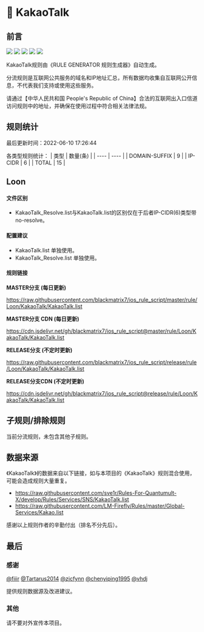 # 🧸 KakaoTalk

## 前言

![](https://shields.io/badge/-移除重复规则-ff69b4) ![](https://shields.io/badge/-DOMAIN与DOMAIN--SUFFIX合并-green) ![](https://shields.io/badge/-DOMAIN--SUFFIX间合并-critical) ![](https://shields.io/badge/-DOMAIN--SUFFIX与DOMAIN--KEYWORD合并-blue) ![](https://shields.io/badge/-IP--CIDR(6)合并-blueviolet) 

KakaoTalk规则由《RULE GENERATOR 规则生成器》自动生成。

分流规则是互联网公共服务的域名和IP地址汇总，所有数据均收集自互联网公开信息，不代表我们支持或使用这些服务。

请通过【中华人民共和国 People's Republic of China】合法的互联网出入口信道访问规则中的地址，并确保在使用过程中符合相关法律法规。

## 规则统计

最后更新时间：2022-06-10 17:26:44

各类型规则统计：
| 类型 | 数量(条)  | 
| ---- | ----  |
| DOMAIN-SUFFIX | 9  | 
| IP-CIDR | 6  | 
| TOTAL | 15  | 


## Loon 

#### 文件区别
- KakaoTalk_Resolve.list与KakaoTalk.list的区别仅在于后者IP-CIDR(6)类型带no-resolve。

#### 配置建议
- KakaoTalk.list 单独使用。
- KakaoTalk_Resolve.list 单独使用。

#### 规则链接
**MASTER分支 (每日更新)**

https://raw.githubusercontent.com/blackmatrix7/ios_rule_script/master/rule/Loon/KakaoTalk/KakaoTalk.list

**MASTER分支 CDN (每日更新)**

https://cdn.jsdelivr.net/gh/blackmatrix7/ios_rule_script@master/rule/Loon/KakaoTalk/KakaoTalk.list

**RELEASE分支 (不定时更新)**

https://raw.githubusercontent.com/blackmatrix7/ios_rule_script/release/rule/Loon/KakaoTalk/KakaoTalk.list

**RELEASE分支CDN (不定时更新)**

https://cdn.jsdelivr.net/gh/blackmatrix7/ios_rule_script@release/rule/Loon/KakaoTalk/KakaoTalk.list

## 子规则/排除规则


当前分流规则，未包含其他子规则。

## 数据来源

《KakaoTalk》的数据来自以下链接，如与本项目的《KakaoTalk》规则混合使用，可能会造成规则大量重复。

- https://raw.githubusercontent.com/sve1r/Rules-For-Quantumult-X/develop/Rules/Services/SNS/KakaoTalk.list
- https://raw.githubusercontent.com/LM-Firefly/Rules/master/Global-Services/Kakao.list


感谢以上规则作者的辛勤付出（排名不分先后）。

## 最后

### 感谢

[@fiiir](https://github.com/fiiir) [@Tartarus2014](https://github.com/Tartarus2014) [@zjcfynn](https://github.com/zjcfynn) [@chenyiping1995](https://github.com/chenyiping1995) [@vhdj](https://github.com/vhdj)

提供规则数据源及改进建议。

### 其他

请不要对外宣传本项目。